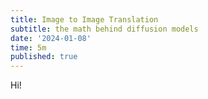 ```yaml
---
title: Image to Image Translation
subtitle: the math behind diffusion models
date: '2024-01-08'
time: 5m
published: true
---
```


Hi!